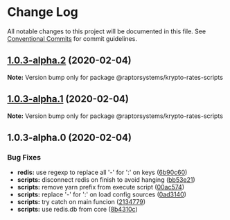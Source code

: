 # Change Log

All notable changes to this project will be documented in this file.
See [Conventional Commits](https://conventionalcommits.org) for commit guidelines.

## [1.0.3-alpha.2](https://github.com/raptorsystems/krypto-rates/compare/@raptorsystems/krypto-rates-scripts@1.0.3-alpha.1...@raptorsystems/krypto-rates-scripts@1.0.3-alpha.2) (2020-02-04)

**Note:** Version bump only for package @raptorsystems/krypto-rates-scripts





## [1.0.3-alpha.1](https://github.com/raptorsystems/krypto-rates/compare/@raptorsystems/krypto-rates-scripts@1.0.3-alpha.0...@raptorsystems/krypto-rates-scripts@1.0.3-alpha.1) (2020-02-04)

**Note:** Version bump only for package @raptorsystems/krypto-rates-scripts





## 1.0.3-alpha.0 (2020-02-04)


### Bug Fixes

* **redis:** use regexp to replace all '-' for ':' on keys ([6b90c60](https://github.com/raptorsystems/krypto-rates/commit/6b90c6082820f952d5ac5161ad5dbe6053baae0a))
* **scripts:** disconnect redis on finish to avoid hanging ([bb53e21](https://github.com/raptorsystems/krypto-rates/commit/bb53e21b14c7051075ef0ac5c083df9a757861bf))
* **scripts:** remove yarn prefix from execute script ([00ac574](https://github.com/raptorsystems/krypto-rates/commit/00ac574311c9361eee80a274a08146d5cc1291e1))
* **scripts:** replace '-' for ':' on load config sources ([0ad3140](https://github.com/raptorsystems/krypto-rates/commit/0ad314032f87b5003b66da557b960f37883d2e72))
* **scripts:** try catch on main funcion ([2134779](https://github.com/raptorsystems/krypto-rates/commit/21347791f34f3dccae46dfe905a41dbc288e5f2f))
* **scripts:** use redis.db from core ([8b4310c](https://github.com/raptorsystems/krypto-rates/commit/8b4310c8cfe1179ac122265d552c8b0f5155c6cd))
